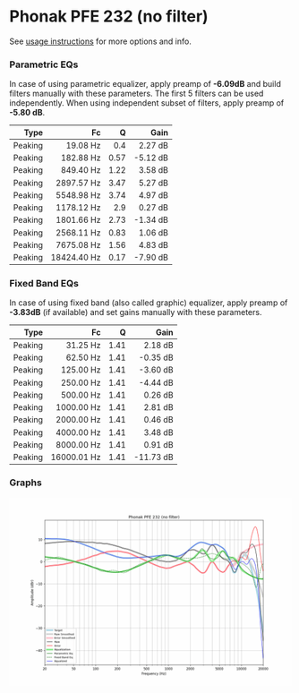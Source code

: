 # Phonak PFE 232 (no filter)
See [usage instructions](https://github.com/jaakkopasanen/AutoEq#usage) for more options and info.

### Parametric EQs
In case of using parametric equalizer, apply preamp of **-6.09dB** and build filters manually
with these parameters. The first 5 filters can be used independently.
When using independent subset of filters, apply preamp of **-5.80 dB**.

| Type    | Fc          |    Q | Gain     |
|--------:|------------:|-----:|---------:|
| Peaking | 19.08 Hz    | 0.4  | 2.27 dB  |
| Peaking | 182.88 Hz   | 0.57 | -5.12 dB |
| Peaking | 849.40 Hz   | 1.22 | 3.58 dB  |
| Peaking | 2897.57 Hz  | 3.47 | 5.27 dB  |
| Peaking | 5548.98 Hz  | 3.74 | 4.97 dB  |
| Peaking | 1178.12 Hz  | 2.9  | 0.27 dB  |
| Peaking | 1801.66 Hz  | 2.73 | -1.34 dB |
| Peaking | 2568.11 Hz  | 0.83 | 1.06 dB  |
| Peaking | 7675.08 Hz  | 1.56 | 4.83 dB  |
| Peaking | 18424.40 Hz | 0.17 | -7.90 dB |

### Fixed Band EQs
In case of using fixed band (also called graphic) equalizer, apply preamp of **-3.83dB**
(if available) and set gains manually with these parameters.

| Type    | Fc          |    Q | Gain      |
|--------:|------------:|-----:|----------:|
| Peaking | 31.25 Hz    | 1.41 | 2.18 dB   |
| Peaking | 62.50 Hz    | 1.41 | -0.35 dB  |
| Peaking | 125.00 Hz   | 1.41 | -3.60 dB  |
| Peaking | 250.00 Hz   | 1.41 | -4.44 dB  |
| Peaking | 500.00 Hz   | 1.41 | 0.26 dB   |
| Peaking | 1000.00 Hz  | 1.41 | 2.81 dB   |
| Peaking | 2000.00 Hz  | 1.41 | 0.46 dB   |
| Peaking | 4000.00 Hz  | 1.41 | 3.48 dB   |
| Peaking | 8000.00 Hz  | 1.41 | 0.91 dB   |
| Peaking | 16000.01 Hz | 1.41 | -11.73 dB |

### Graphs
![](./Phonak%20PFE%20232%20(no%20filter).png)